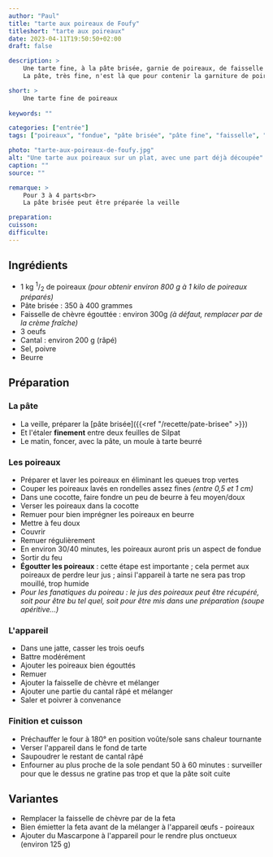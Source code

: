 ```yaml
---
author: "Paul"
title: "tarte aux poireaux de Foufy"
titleshort: "tarte aux poireaux"
date: 2023-04-11T19:50:50+02:00
draft: false

description: >
    Une tarte fine, à la pâte brisée, garnie de poireaux, de faisselle de chèvre égouttée et de cantal.<br>
    La pâte, très fine, n'est là que pour contenir la garniture de poireaux, très moelleuse.

short: >
    Une tarte fine de poireaux
    
keywords: ""

categories: ["entrée"]
tags: ["poireaux", "fondue", "pâte brisée", "pâte fine", "faisselle", "chèvre", "fromage", "cantal", "oeufs"]

photo: "tarte-aux-poireaux-de-foufy.jpg"
alt: "Une tarte aux poireaux sur un plat, avec une part déjà découpée"
caption: ""
source: ""

remarque: >
    Pour 3 à 4 parts<br>
    La pâte brisée peut être préparée la veille

preparation: 
cuisson: 
difficulte:
---
```



## Ingrédients
- 1 kg <sup>1</sup>/<sub>2</sub> de poireaux *(pour obtenir environ 800 g à 1 kilo de poireaux préparés)*
- Pâte brisée : 350 à 400 grammes
- Faisselle de chèvre égouttée : environ 300g *(à défaut, remplacer par de la crème fraîche)*
- 3 oeufs
- Cantal : environ 200 g (râpé)
- Sel, poivre
- Beurre
## Préparation
### La pâte
- La veille, préparer la [pâte brisée]({{<ref "/recette/pate-brisee" >}})
- Et l'étaler **finement** entre deux feuilles de Silpat
- Le matin, foncer, avec la pâte, un moule à tarte beurré 
### Les poireaux
- Préparer et laver les poireaux en éliminant les queues trop vertes
- Couper les poireaux lavés en rondelles assez fines *(entre 0,5 et 1 cm)*
- Dans une cocotte, faire fondre un peu de beurre à feu moyen/doux
- Verser les poireaux dans la cocotte
- Remuer pour bien imprégner les poireaux en beurre
- Mettre à feu doux
- Couvrir
- Remuer régulièrement
- En environ 30/40 minutes, les poireaux auront pris un aspect de fondue
- Sortir du feu
- **Égoutter les poireaux** : cette étape est importante ; cela permet aux poireaux de perdre leur jus ; ainsi l'appareil à tarte ne sera pas trop mouillé, trop humide
- *Pour les fanatiques du poireau : le jus des poireaux peut être récupéré, soit pour être bu tel quel, soit pour être mis dans une préparation (soupe apéritive...)*
### L'appareil
- Dans une jatte, casser les trois oeufs
- Battre modérément
- Ajouter les poireaux bien égouttés
- Remuer
- Ajouter la faisselle de chèvre et mélanger
- Ajouter une partie du cantal râpé et mélanger
- Saler et poivrer à convenance
### Finition et cuisson
- Préchauffer le four à 180° en position voûte/sole sans chaleur tournante
- Verser l'appareil dans le fond de tarte
- Saupoudrer le restant de cantal râpé
- Enfourner au plus proche de la sole pendant 50 à 60 minutes : surveiller pour que le dessus ne gratine pas trop et que la pâte soit cuite
## Variantes
- Remplacer la faisselle de chèvre par de la feta
- Bien émietter la feta avant de la mélanger à l'appareil &oelig;ufs - poireaux
- Ajouter du Mascarpone à l'appareil pour le rendre plus onctueux (environ 125 g)